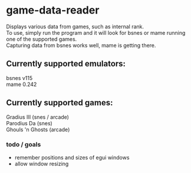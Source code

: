 # game-data-reader
Displays various data from games, such as internal rank.  
To use, simply run the program and it will look for bsnes or mame running one of the supported games.  
Capturing data from bsnes works well, mame is getting there.  

## Currently supported emulators:
bsnes v115  
mame 0.242

## Currently supported games:
Gradius III (snes / arcade)  
Parodius Da (snes)  
Ghouls 'n Ghosts (arcade)  

### todo / goals
- remember positions and sizes of egui windows  
- allow window resizing  

